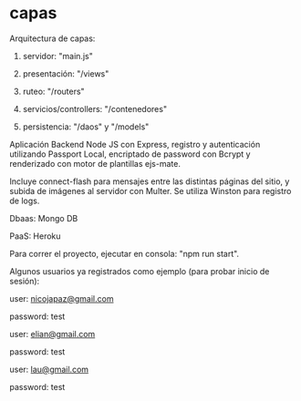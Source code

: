 # capas
Arquitectura de capas:

1) servidor: "main.js"

2) presentación: "/views"

3) ruteo: "/routers"

4) servicios/controllers: "/contenedores"

5) persistencia: "/daos" y "/models"

Aplicación Backend Node JS con Express, registro y autenticación utilizando Passport Local, 
encriptado de password con Bcrypt y renderizado con motor de plantillas ejs-mate.

Incluye connect-flash para mensajes entre las distintas páginas del sitio, y subida de imágenes al servidor con Multer.
Se utiliza Winston para registro de logs.

Dbaas: Mongo DB

PaaS: Heroku

Para correr el proyecto, ejecutar en consola: "npm run start".

Algunos usuarios ya registrados como ejemplo (para probar inicio de sesión):

user: nicojapaz@gmail.com

password: test

user: elian@gmail.com

password: test

user: lau@gmail.com

password: test

